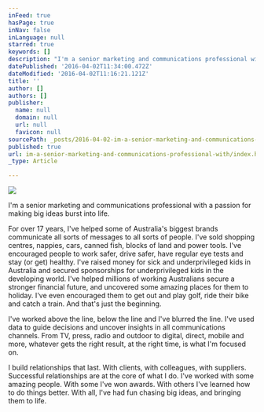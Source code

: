 ```yaml
---
inFeed: true
hasPage: true
inNav: false
inLanguage: null
starred: true
keywords: []
description: "I'm a senior marketing and communications professional with a passion for making big ideas burst into life.\_"
datePublished: '2016-04-02T11:34:00.472Z'
dateModified: '2016-04-02T11:16:21.121Z'
title: ''
author: []
authors: []
publisher:
  name: null
  domain: null
  url: null
  favicon: null
sourcePath: _posts/2016-04-02-im-a-senior-marketing-and-communications-professional-with.md
published: true
url: im-a-senior-marketing-and-communications-professional-with/index.html
_type: Article

---
```

![](https://the-grid-user-content.s3-us-west-2.amazonaws.com/abf1bc55-c883-42c4-962d-b31708c85de5.jpg)

I'm a senior marketing and communications professional with a passion for making big ideas burst into life. 

For over 17 years, I've helped some of Australia's biggest brands communicate all sorts of messages to all sorts of people. I've sold shopping centres, nappies, cars, canned fish, blocks of land and power tools. I've encouraged people to work safer, drive safer, have regular eye tests and stay (or get) healthy. I've raised money for sick and underprivileged kids in Australia and secured sponsorships for underprivileged kids in the developing world. I've helped millions of working Australians secure a stronger financial future, and uncovered some amazing places for them to holiday. I've even encouraged them to get out and play golf, ride their bike and catch a train. And that's just the beginning. 

I've worked above the line, below the line and I've blurred the line. I've used data to guide decisions and uncover insights in all communications channels. From TV, press, radio and outdoor to digital, direct, mobile and more, whatever gets the right result, at the right time, is what I'm focused on. 

I build relationships that last. With clients, with colleagues, with suppliers. Successful relationships are at the core of what I do. I've worked with some amazing people. With some I've won awards. With others I've learned how to do things better. With all, I've had fun chasing big ideas, and bringing them to life.